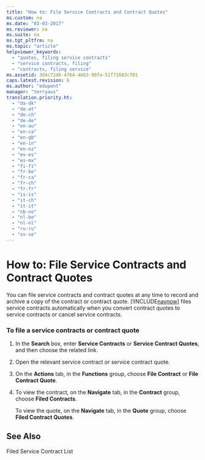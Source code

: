 ```yaml
---
title: "How to: File Service Contracts and Contract Quotes"
ms.custom: na
ms.date: "03-03-2017"
ms.reviewer: na
ms.suite: na
ms.tgt_pltfrm: na
ms.topic: "article"
helpviewer_keywords: 
  - "quotes, filing service contracts"
  - "service contracts, filing"
  - "contracts, filing service"
ms.assetid: 3d4c72d6-4764-4bb3-99fa-51f71683cf01
caps.latest.revision: 6
ms.author: "edupont"
manager: "terryaus"
translation.priority.ht: 
  - "da-dk"
  - "de-at"
  - "de-ch"
  - "de-de"
  - "en-au"
  - "en-ca"
  - "en-gb"
  - "en-in"
  - "en-nz"
  - "es-es"
  - "es-mx"
  - "fi-fi"
  - "fr-be"
  - "fr-ca"
  - "fr-ch"
  - "fr-fr"
  - "is-is"
  - "it-ch"
  - "it-it"
  - "nb-no"
  - "nl-be"
  - "nl-nl"
  - "ru-ru"
  - "sv-se"
---
```

# How to: File Service Contracts and Contract Quotes
You can file service contracts and contract quotes at any time to record and archive a copy of the contract or contract quote. [!INCLUDE[navnow](../ApplicationDesign/includes/navnow_md.md)] files service contracts automatically when you convert contract quotes to service contracts or cancel service contracts.  
  
### To file a service contracts or contract quote  
  
1.  In the **Search** box, enter **Service Contracts** or **Service Contract Quotes**, and then choose the related link.  
  
2.  Open the relevant service contract or service contract quote.  
  
3.  On the **Actions** tab, in the **Functions** group, choose **File Contract** or **File Contract Quote**.  
  
4.  To view the contract, on the **Navigate** tab, in the **Contract** group, choose **Filed Contracts**.  
  
     To view the quote, on the **Navigate** tab, in the **Quote** group, choose **Filed Contract Quotes**.  
  
## See Also  
 Filed Service Contract List